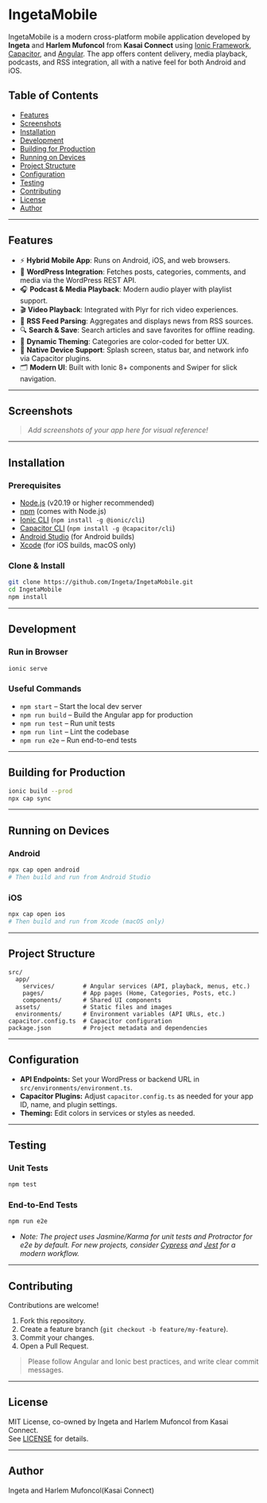 # IngetaMobile

IngetaMobile is a modern cross-platform mobile application developed by **Ingeta** and **Harlem Mufoncol** from **Kasai Connect** using [Ionic Framework](https://ionicframework.com/), [Capacitor](https://capacitorjs.com/), and [Angular](https://angular.io/). The app offers content delivery, media playback, podcasts, and RSS integration, all with a native feel for both Android and iOS.

## Table of Contents

- [Features](#features)
- [Screenshots](#screenshots)
- [Installation](#installation)
- [Development](#development)
- [Building for Production](#building-for-production)
- [Running on Devices](#running-on-devices)
- [Project Structure](#project-structure)
- [Configuration](#configuration)
- [Testing](#testing)
- [Contributing](#contributing)
- [License](#license)
- [Author](#author)

---

## Features

- ⚡ **Hybrid Mobile App**: Runs on Android, iOS, and web browsers.
- 📰 **WordPress Integration**: Fetches posts, categories, comments, and media via the WordPress REST API.
- 🎧 **Podcast & Media Playback**: Modern audio player with playlist support.
- 🎬 **Video Playback**: Integrated with Plyr for rich video experiences.
- 📰 **RSS Feed Parsing**: Aggregates and displays news from RSS sources.
- 🔍 **Search & Save**: Search articles and save favorites for offline reading.
- 🎨 **Dynamic Theming**: Categories are color-coded for better UX.
- 🚀 **Native Device Support**: Splash screen, status bar, and network info via Capacitor plugins.
- 🗂️ **Modern UI**: Built with Ionic 8+ components and Swiper for slick navigation.

---

## Screenshots

> _Add screenshots of your app here for visual reference!_

---

## Installation

### Prerequisites

- [Node.js](https://nodejs.org/) (v20.19 or higher recommended)
- [npm](https://www.npmjs.com/) (comes with Node.js)
- [Ionic CLI](https://ionicframework.com/docs/cli) (`npm install -g @ionic/cli`)
- [Capacitor CLI](https://capacitorjs.com/docs/getting-started) (`npm install -g @capacitor/cli`)
- [Android Studio](https://developer.android.com/studio) (for Android builds)
- [Xcode](https://developer.apple.com/xcode/) (for iOS builds, macOS only)

### Clone & Install

```bash
git clone https://github.com/Ingeta/IngetaMobile.git
cd IngetaMobile
npm install
```

---

## Development

### Run in Browser

```bash
ionic serve
```

### Useful Commands

- `npm start` – Start the local dev server
- `npm run build` – Build the Angular app for production
- `npm run test` – Run unit tests
- `npm run lint` – Lint the codebase
- `npm run e2e` – Run end-to-end tests

---

## Building for Production

```bash
ionic build --prod
npx cap sync
```

---

## Running on Devices

### Android

```bash
npx cap open android
# Then build and run from Android Studio
```

### iOS

```bash
npx cap open ios
# Then build and run from Xcode (macOS only)
```

---

## Project Structure

```
src/
  app/
    services/        # Angular services (API, playback, menus, etc.)
    pages/           # App pages (Home, Categories, Posts, etc.)
    components/      # Shared UI components
  assets/            # Static files and images
  environments/      # Environment variables (API URLs, etc.)
capacitor.config.ts  # Capacitor configuration
package.json         # Project metadata and dependencies
```

---

## Configuration

- **API Endpoints:** Set your WordPress or backend URL in `src/environments/environment.ts`.
- **Capacitor Plugins:** Adjust `capacitor.config.ts` as needed for your app ID, name, and plugin settings.
- **Theming:** Edit colors in services or styles as needed.

---

## Testing

### Unit Tests

```bash
npm test
```

### End-to-End Tests

```bash
npm run e2e
```

- _Note: The project uses Jasmine/Karma for unit tests and Protractor for e2e by default. For new projects, consider [Cypress](https://www.cypress.io/) and [Jest](https://jestjs.io/) for a modern workflow._

---

## Contributing

Contributions are welcome!  
1. Fork this repository.
2. Create a feature branch (`git checkout -b feature/my-feature`).
3. Commit your changes.
4. Open a Pull Request.

> Please follow Angular and Ionic best practices, and write clear commit messages.

---

## License

MIT License, co-owned by Ingeta and Harlem Mufoncol from Kasai Connect.  
See [LICENSE](LICENSE) for details.

---

## Author

Ingeta and Harlem Mufoncol(Kasai Connect)

